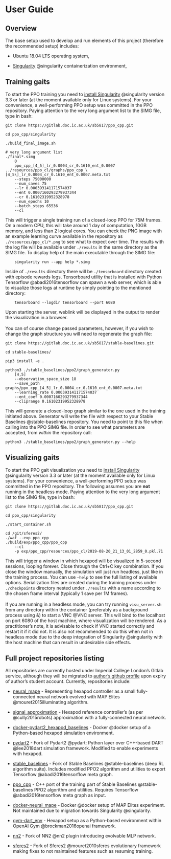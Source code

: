 User Guide
==========

Overview
--------

The base setup used to develop and run elements of this project
(therefore the recommended setup) includes:

-   Ubuntu 18.04 LTS operating system,

-   [Singularity](https://sylabs.io/guides/3.3/user-guide/quick_start.html#quick-installation-steps) @singularity containerization environment,

Training gaits
--------------

To start the PPO training you need to [install
Singularity](https://sylabs.io/guides/3.3/user-guide/quick_start.html#quick-installation-steps)
@singularity version 3.3 or later (at the moment available only for
Linux systems). For your convenience, a well-performing PPO setup was
committed in the PPO repository. Paying attention to the very long
argument list to the SIMG file, type in bash:

    git clone https://gitlab.doc.ic.ac.uk/sb5817/ppo_cpp.git

    cd ppo_cpp/singularity

    ./build_final_image.sh

    # very long argument list
    ./final*.simg 
        0 
        ppo_cpp_[4_5]_lr_0.0004_cr_0.1610_ent_0.0007
    ../resources/ppo_cl/graphs/ppo_cpp_\[4_5\]_lr_0.0004_cr_0.1610_ent_0.0007.meta.txt 
        --steps 75000000 
        --num_saves 75 
        --lr 0.000393141171574037 
        --ent 0.0007160293279937344 
        --cr 0.16102319952328978 
        --num_epochs 10 
        --batch_steps 65536 
        --cl

This will trigger a single training run of a closed-loop PPO for 75M
frames. On a modern CPU, this will take around 1 day of computation,
10GB memory, and less than 2 logical cores. You can check the PNG image
with an example learning curve available in the repository as
`./resources/ppo_cl/*.png` to see what to expect over time. The results
with the log file will be available under `./results` in the same
directory as the SIMG file. To display help of the main executable through the SIMG file:

        singularity run --app help *.simg

Inside of `./results` directory there will be `./tensorboard` directory
created with episode rewards logs. Tensorboard utility that is installed
with Python Tensorflow @abadi2016tensorflow can spawn a web server,
which is able to visualize those logs at runtime by simply pointing to
the mentioned directory:

        tensorboard --logdir tensorboard --port 6080

Upon starting the server, weblink will be displayed in the output to
render the visualization in a browser.\
\
You can of course change passed parameters, however, if you wish to
change the graph structure you will need to regenerate the graph file:

    git clone https://gitlab.doc.ic.ac.uk/sb5817/stable-baselines.git

    cd stable-baselines/

    pip3 install -e .

    python3 ./stable_baselines/ppo2/graph_generator.py 
        [4,5] 
        --observation_space_size 18 
        --save_path graphs/ppo_cpp_[4_5]_lr_0.0004_cr_0.1610_ent_0.0007.meta.txt 
        --learning_rate 0.000393141171574037
        --ent_coef 0.0007160293279937344
        --cliprange 0.16102319952328978

This will generate a closed-loop graph similar to the one used in the
training initiated above. Generator will write the file with respect to
your Stable Baselines @stable-baselines repository. You need to point to
this file when calling into the PPO SIMG file. In order to see what
parameters are accepted, from *within* the repository call:

    python3 ./stable_baselines/ppo2/graph_generator.py --help

Visualizing gaits
-----------------

To start the PPO gait visualization you need to [install
Singularity](https://sylabs.io/guides/3.3/user-guide/quick_start.html#quick-installation-steps)
@singularity version 3.3 or later (at the moment available only for
Linux systems). For your convenience, a well-performing PPO setup was
committed in the PPO repository. The following assumes you are **not**
running in the headless mode. Paying attention to the very long argument
list to the SIMG file, type in bash:

    git clone https://gitlab.doc.ic.ac.uk/sb5817/ppo_cpp.git

    cd ppo_cpp/singularity

    ./start_container.sh

    cd /git/sferes2/
    ./waf --exp ppo_cpp
    ./build/exp/ppo_cpp/ppo_cpp 
        --cl 
        -p exp/ppo_cpp/resources/ppo_cl/2019-08-20_21_13_01_2859_0.pkl.71

This will trigger a window in which hexapod will be visualized in
5-second sessions, looping forever. Close through the Ctrl+C key
combination. If you close the window manually, the simulation will just
run headless, just like in the training process. You can use `–help` to
see the full listing of available options. Serialization files are
created during the training process under `./checkpoints` directory
nested under `./results` with a name according to the chosen frame
interval (typically 1 save per 1M frames).\
\
If you are running in a headless mode, you can try running
`visu_server.sh` from any directory within the container (preferably as
a background process using &) to start a VNC @VNC server. This will bind
to the localhost on port 6080 of the host machine, where visualization
will be rendered. As a practitioner’s note, it is advisable to check if
VNC started correctly and restart it if it did not. It is also not
recommended to do this when not in headless mode due to the deep
integration of Singularity @singularity with the host machine that can
result in undesirable side effects.

<a name="repos"></a>Full project repositories listing
----------------------------

All repositories are currently hosted under Imperial College London’s
Gitlab service, although they will be migrated to [author’s github
profile](https://github.com/Antymon) upon expiry of author’s student
account. Currently, repositories include:

-   [neural\_mape](https://gitlab.doc.ic.ac.uk/sb5817/neural-mape) -
    Representing hexapod controller as a small fully-connected neural
    network evolved with MAP Elites @mouret2015illuminating algorithm.

-   [signal\_approximation](https://gitlab.doc.ic.ac.uk/sb5817/msc) -
    Hexapod reference controller’s (as per @cully2015robots)
    approximation with a fully-connected neural network.

-   [docker-pydart2\_hexapod\_baselines](https://gitlab.doc.ic.ac.uk/sb5817/docker-dart-gym) - Docker @docker setup of a Python-based hexapod simulation
    environment.

-   [pydart2](https://gitlab.doc.ic.ac.uk/sb5817/pydart2) - Fork of
    Pydart2 @pydart: Python layer over C++-based DART @lee2018dart
    simulation framework. Modified to enable experiments with hexapod.

-   [stable\_baselines](https://gitlab.doc.ic.ac.uk/sb5817/stable-baselines) - Fork of Stable Baselines @stable-baselines (deep RL algorithm
    suite). Includes modified PPO2 algorithm and utilities to export
    Tensorflow @abadi2016tensorflow meta graph.

-   [ppo\_cpp](https://gitlab.doc.ic.ac.uk/sb5817/ppo_cpp) - C++ port of
    the training part of Stable Baselines @stable-baselines PPO2
    algorithm and utilities. Requires Tensorflow @abadi2016tensorflow
    meta graph as input.

-   [docker-neural\_mape](https://gitlab.doc.ic.ac.uk/sb5817/szymonbrych-airl_env) - Docker @docker setup of MAP Elites experiment. Not maintained due
    to migration towards Singularity @singularity.

-   [gym-dart\_env](https://gitlab.doc.ic.ac.uk/sb5817/dart_env) -
    Hexapod setup as a Python-based environment within OpenAI Gym
    @brockman2016openai framework.

-   [nn2](https://gitlab.doc.ic.ac.uk/sb5817/nn2.git) - Fork of NN2 @nn2
    plugin introducing evolvable MLP network.

-   [sferes2](https://gitlab.doc.ic.ac.uk/sb5817/sferes2) - Fork of
    Sferes2 @mouret2010sferes evolutionary framework making fixes to not
    maintained features such as resuming training.


